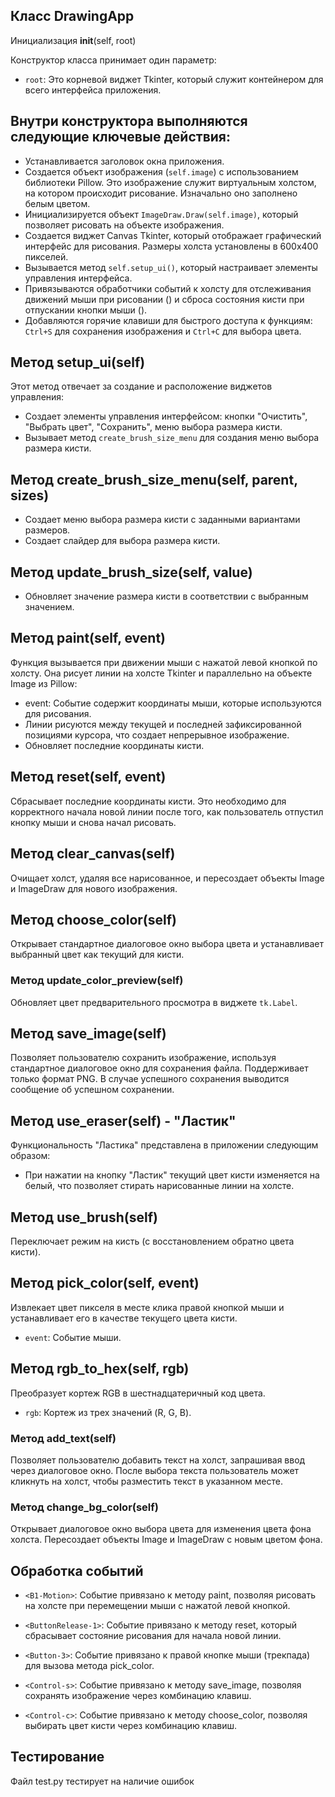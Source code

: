 ## Класс DrawingApp

Инициализация __init__(self, root)

Конструктор класса принимает один параметр:

- `root`: Это корневой виджет Tkinter, который служит контейнером для всего интерфейса приложения.

## Внутри конструктора выполняются следующие ключевые действия:

- Устанавливается заголовок окна приложения.
- Создается объект изображения (`self.image`) с использованием библиотеки Pillow. Это изображение служит виртуальным
  холстом, на котором происходит рисование. Изначально оно заполнено белым цветом.
- Инициализируется объект `ImageDraw.Draw(self.image)`, который позволяет рисовать на объекте изображения.
- Создается виджет Canvas Tkinter, который отображает графический интерфейс для рисования. Размеры холста установлены в
  600x400 пикселей.
- Вызывается метод `self.setup_ui()`, который настраивает элементы управления интерфейса.
- Привязываются обработчики событий к холсту для отслеживания движений мыши при рисовании () и сброса состояния кисти
  при отпускании кнопки мыши ().
- Добавляются горячие клавиши для быстрого доступа к функциям: `Ctrl+S` для сохранения изображения и `Ctrl+C` для выбора цвета.

## Метод setup_ui(self)

Этот метод отвечает за создание и расположение виджетов управления:

- Создает элементы управления интерфейсом: кнопки "Очистить", "Выбрать цвет", "Сохранить", меню выбора размера кисти.
- Вызывает метод `create_brush_size_menu` для создания меню выбора размера кисти.

## Метод create_brush_size_menu(self, parent, sizes)

- Создает меню выбора размера кисти с заданными вариантами размеров.
- Создает слайдер для выбора размера кисти.

## Метод update_brush_size(self, value)

- Обновляет значение размера кисти в соответствии с выбранным значением.

## Метод paint(self, event)

Функция вызывается при движении мыши с нажатой левой кнопкой по холсту. Она рисует линии на холсте Tkinter и параллельно
на объекте Image из Pillow:

- event: Событие содержит координаты мыши, которые используются для рисования.
- Линии рисуются между текущей и последней зафиксированной позициями курсора, что создает непрерывное изображение.
- Обновляет последние координаты кисти.

## Метод reset(self, event)

Сбрасывает последние координаты кисти.
Это необходимо для корректного начала новой линии после того, как пользователь отпустил кнопку мыши и снова начал
рисовать.

## Метод clear_canvas(self)

Очищает холст, удаляя все нарисованное, и пересоздает объекты Image и ImageDraw для нового изображения.

## Метод choose_color(self)

Открывает стандартное диалоговое окно выбора цвета и устанавливает выбранный цвет как текущий для кисти.

### Метод update_color_preview(self)

Обновляет цвет предварительного просмотра в виджете `tk.Label`.

## Метод save_image(self)

Позволяет пользователю сохранить изображение, используя стандартное диалоговое окно для сохранения файла.
Поддерживает только формат PNG. В случае успешного сохранения выводится сообщение об успешном сохранении.

## Метод use_eraser(self) - "Ластик"

Функциональность "Ластика" представлена в приложении следующим образом:

- При нажатии на кнопку "Ластик" текущий цвет кисти изменяется на белый, что позволяет стирать нарисованные линии на
  холсте.

## Метод use_brush(self) 

Переключает режим на кисть (с восстановлением обратно цвета кисти).

## Метод pick_color(self, event)

Извлекает цвет пикселя в месте клика правой кнопкой мыши и устанавливает его в качестве текущего цвета кисти.

- `event`: Событие мыши.

## Метод rgb_to_hex(self, rgb)

Преобразует кортеж RGB в шестнадцатеричный код цвета.

- `rgb`: Кортеж из трех значений (R, G, B).

### Метод add_text(self)
Позволяет пользователю добавить текст на холст, запрашивая ввод через диалоговое окно. После выбора текста пользователь может кликнуть на холст, чтобы разместить текст в указанном месте.

### Метод change_bg_color(self)
Открывает диалоговое окно выбора цвета для изменения цвета фона холста. Пересоздает объекты Image и ImageDraw с новым цветом фона.

## Обработка событий

- `<B1-Motion>`: Событие привязано к методу paint, позволяя рисовать на холсте при перемещении мыши с нажатой левой
  кнопкой.

- `<ButtonRelease-1>`: Событие привязано к методу reset, который сбрасывает состояние рисования для начала новой линии.

- `<Button-3>`: Событие привязано к правой кнопке мыши (трекпада) для вызова метода pick_color.

- `<Control-s>`: Событие привязано к методу save_image, позволяя сохранять изображение через комбинацию клавиш.

- `<Control-c>`: Событие привязано к методу choose_color, позволяя выбирать цвет кисти через комбинацию клавиш.

## Тестирование

Файл test.py тестирует на наличие ошибок
